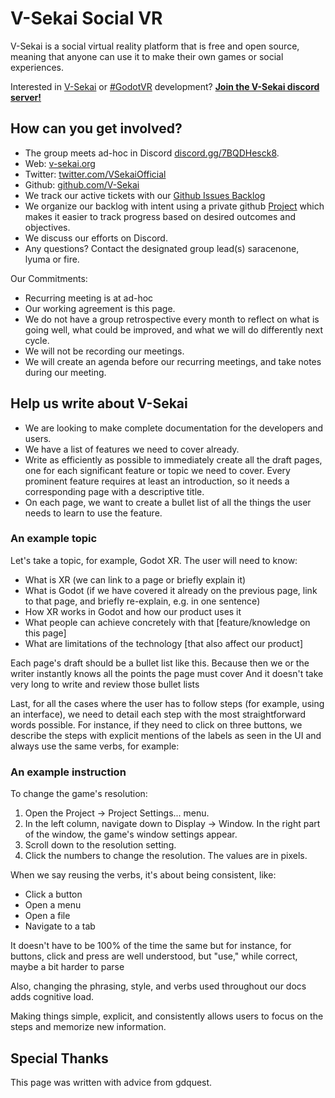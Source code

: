 # V-Sekai Social VR

V-Sekai is a social virtual reality platform that is free and open source, meaning that anyone can use it to make their own games or social experiences.

Interested in [V-Sekai](https://v-sekai.org) or [#GodotVR](https://twitter.com/hashtag/godotvr) development? **[ Join the V-Sekai discord server!](https://discord.gg/7BQDHesck8)**

## How can you get involved?

- The group meets ad-hoc in Discord [discord.gg/7BQDHesck8](https://discord.gg/7BQDHesck8).
- Web: [v-sekai.org](https://v-sekai.org)
- Twitter: [twitter.com/VSekaiOfficial](https://twitter.com/VSekaiOfficial)
- Github: [github.com/V-Sekai](https://github.com/V-Sekai)
- We track our active tickets with our [Github Issues Backlog](https://github.com/V-Sekai/V-Sekai.github.io/issues)
- We organize our backlog with intent using a private github [Project](https://github.com/orgs/V-Sekai/projects/12) which makes it easier to track progress based on desired outcomes and objectives.
- We discuss our efforts on Discord.
- Any questions? Contact the designated group lead(s) saracenone, lyuma or fire.

Our Commitments: 

- Recurring meeting is at ad-hoc
- Our working agreement is this page.
- We do not have a group retrospective every month to reflect on what is going well, what could be improved, and what we will do differently next cycle. 
- We will not be recording our meetings.
- We will create an agenda before our recurring meetings, and take notes during our meeting. 

##  Help us write about V-Sekai

* We are looking to make complete documentation for the developers and users.
* We have a list of features we need to cover already.
* Write as efficiently as possible to immediately create all the draft pages, one for each significant feature or topic we need to cover. Every prominent feature requires at least an introduction, so it needs a corresponding page with a descriptive title.
* On each page, we want to create a bullet list of all the things the user needs to learn to use the feature.

### An example topic

Let's take a topic, for example, Godot XR. The user will need to know:

- What is XR (we can link to a page or briefly explain it)
- What is Godot (if we have covered it already on the previous page, link to that page, and briefly re-explain, e.g. in one sentence)
- How XR works in Godot and how our product uses it
- What people can achieve concretely with that [feature/knowledge on this page]
- What are limitations of the technology [that also affect our product]

Each page's draft should be a bullet list like this. Because then we or the writer instantly knows all the points the page must cover
And it doesn't take very long to write and review those bullet lists 

Last, for all the cases where the user has to follow steps (for example, using an interface), we need to detail each step with the most straightforward words possible. For instance, if they need to click on three buttons, we describe the steps with explicit mentions of the labels as seen in the UI and always use the same verbs, for example: 

### An example instruction 

To change the game's resolution:

1. Open the Project -> Project Settings... menu.
2. In the left column, navigate down to Display -> Window. In the right part of the window, the game's window settings appear.
3. Scroll down to the resolution setting.
4. Click the numbers to change the resolution. The values are in pixels.

When we say reusing the verbs, it's about being consistent, like:

- Click a button
- Open a menu
- Open a file
- Navigate to a tab

It doesn't have to be 100% of the time the same but for instance, for buttons, click and press are well understood, but "use," while correct, maybe a bit harder to parse

Also, changing the phrasing, style, and verbs used throughout our docs adds cognitive load.

Making things simple, explicit, and consistently allows users to focus on the steps and memorize new information.

## Special Thanks

This page was written with advice from gdquest.
